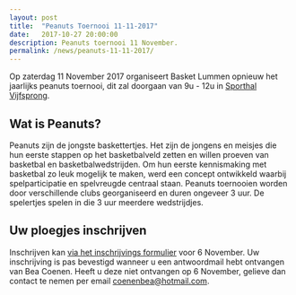```yaml
---
layout: post
title:  "Peanuts Toernooi 11-11-2017"
date:   2017-10-27 20:00:00
description: Peanuts toernooi 11 November.
permalink: /news/peanuts-11-11-2017/
---
```


Op zaterdag 11 November 2017 organiseert Basket Lummen opnieuw het jaarlijks peanuts toernooi, dit zal doorgaan van 9u - 12u in [Sporthal Vijfsprong](/club/sporthal/).

## Wat is Peanuts?

Peanuts zijn de jongste baskettertjes. Het zijn de jongens en meisjes die hun eerste stappen op het basketbalveld zetten en willen proeven van basketbal en basketbalwedstrijden. Om hun eerste kennismaking met basketbal zo leuk mogelijk te maken, werd een concept ontwikkeld waarbij spelparticipatie en spelvreugde centraal staan. Peanuts toernooien worden door verschillende clubs georganiseerd en duren ongeveer 3 uur. De spelertjes spelen in die 3 uur meerdere wedstrijdjes.

## Uw ploegjes inschrijven

Inschrijven kan [via het inschrijvings formulier](http://www.basketlummen.be/b/peanuts.asp) voor 6 November. Uw inschrijving is pas bevestigd wanneer u een antwoordmail hebt ontvangen van Bea Coenen. Heeft u deze niet ontvangen op 6 November, gelieve dan contact te nemen per email [coenenbea@hotmail.com](mailto://coenenbea@hotmail.com).
